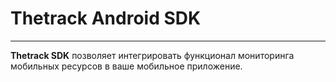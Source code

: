 # Thetrack Android SDK
---
**Thetrack SDK** позволяет интегрировать функционал мониторинга мобильных ресурсов в ваше мобильное приложение.